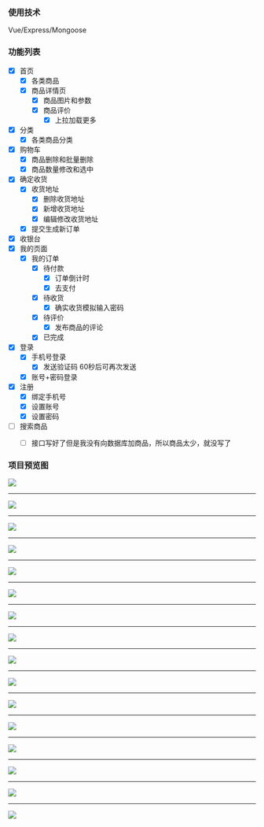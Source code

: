 ### 使用技术

Vue/Express/Mongoose

### 功能列表

- [x] 首页
  - [x] 各类商品
  - [x] 商品详情页
    - [x] 商品图片和参数
    - [x] 商品评价
      - [x] 上拉加载更多
- [x] 分类
  - [x] 各类商品分类
- [x] 购物车
  - [x] 商品删除和批量删除
  - [x] 商品数量修改和选中
- [x] 确定收货
  - [x] 收货地址
    - [x] 删除收货地址
    - [x] 新增收货地址
    - [x] 编辑修改收货地址
  - [x] 提交生成新订单
- [x] 收银台
- [x] 我的页面
  - [x] 我的订单
    - [x] 待付款
      - [x] 订单倒计时
      - [x] 去支付
    - [x] 待收货
      - [x] 确实收货模拟输入密码
    - [x] 待评价
      - [x] 发布商品的评论
    - [x] 已完成
- [x] 登录
  - [x] 手机号登录
    - [x] 发送验证码 60秒后可再次发送
  - [x] 账号+密码登录
- [x] 注册
  - [x] 绑定手机号
  - [x] 设置账号
  - [x] 设置密码
- [ ] 搜索商品
  - [ ] 接口写好了但是我没有向数据库加商品，所以商品太少，就没写了



### 项目预览图

![](http://wuchuang222.gz01.bdysite.com/vmall/1.png)

------

![](http://wuchuang222.gz01.bdysite.com/vmall/2.png)

------

![](http://wuchuang222.gz01.bdysite.com/vmall/3.png)

------

![](http://wuchuang222.gz01.bdysite.com/vmall/4.png)

------

![](http://wuchuang222.gz01.bdysite.com/vmall/5.png)

------

![](http://wuchuang222.gz01.bdysite.com/vmall/6.png)

------

![](http://wuchuang222.gz01.bdysite.com/vmall/7.png)

------

![](http://wuchuang222.gz01.bdysite.com/vmall/8.png)

------

![](http://wuchuang222.gz01.bdysite.com/vmall/9.png)

------

![](http://wuchuang222.gz01.bdysite.com/vmall/16.png)

------

![](http://wuchuang222.gz01.bdysite.com/vmall/10.png)

------

![](http://wuchuang222.gz01.bdysite.com/vmall/11.png)

------

![](http://wuchuang222.gz01.bdysite.com/vmall/12.png)

------

![](http://wuchuang222.gz01.bdysite.com/vmall/13.png)

------

![](http://wuchuang222.gz01.bdysite.com/vmall/14.png)

------

![](http://wuchuang222.gz01.bdysite.com/vmall/15.png)